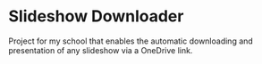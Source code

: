 # Slideshow Downloader
Project for my school that enables the automatic downloading and presentation of any slideshow via a OneDrive link.